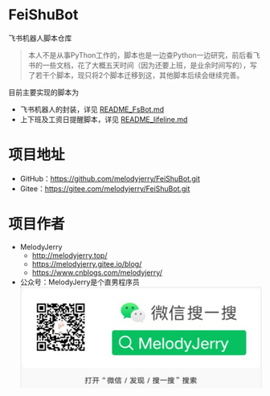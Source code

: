 # FeiShuBot
飞书机器人脚本仓库

> 本人不是从事PyThon工作的，脚本也是一边查Python一边研究，前后看飞书的一些文档，花了大概五天时间（因为还要上班，是业余时间写的），写了若干个脚本，现只将2个脚本迁移到这，其他脚本后续会继续完善。

目前主要实现的脚本为
- 飞书机器人的封装，详见 [README_FsBot.md](./FsBot/README_FsBot.md)
- 上下班及工资日提醒脚本，详见 [README_lifeline.md](./FsBot/README_lifeline.md)

# 项目地址
- GitHub：https://github.com/melodyjerry/FeiShuBot.git
- Gitee：https://gitee.com/melodyjerry/FeiShuBot.git

# 项目作者
- MelodyJerry
  - http://melodyjerry.top/
  - https://melodyjerry.gitee.io/blog/
  - https://www.cnblogs.com/melodyjerry/
- 公众号：MelodyJerry是个直男程序员
![公众号](微信公众号.jpg)


